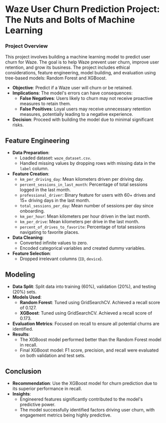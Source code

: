 
# Waze User Churn Prediction Project: The Nuts and Bolts of Machine Learning

### Project Overview
This project involves building a machine learning model to predict user churn for Waze. The goal is to help Waze prevent user churn, improve user retention, and grow its business. The project includes ethical considerations, feature engineering, model building, and evaluation using tree-based models: Random Forest and XGBoost.

- **Objective**: Predict if a Waze user will churn or be retained.
- **Implications**: The model's errors can have consequences:
  - **False Negatives**: Users likely to churn may not receive proactive measures to retain them.
  - **False Positives**: Loyal users may receive unnecessary retention measures, potentially leading to a negative experience.
- **Decision**: Proceed with building the model due to minimal significant risks.

## Feature Engineering
- **Data Preparation**:
  - Loaded dataset: `waze_dataset.csv`.
  - Handled missing values by dropping rows with missing data in the `label` column.
- **Feature Creation**:
  - `km_per_driving_day`: Mean kilometers driven per driving day.
  - `percent_sessions_in_last_month`: Percentage of total sessions logged in the last month.
  - `professional_driver`: Binary feature for users with 60+ drives and 15+ driving days in the last month.
  - `total_sessions_per_day`: Mean number of sessions per day since onboarding.
  - `km_per_hour`: Mean kilometers per hour driven in the last month.
  - `km_per_drive`: Mean kilometers per drive in the last month.
  - `percent_of_drives_to_favorite`: Percentage of total sessions navigating to favorite places.
- **Data Cleaning**:
  - Converted infinite values to zero.
  - Encoded categorical variables and created dummy variables.
- **Feature Selection**:
  - Dropped irrelevant columns (`ID`, `device`).

## Modeling
- **Data Split**: Split data into training (60%), validation (20%), and testing (20%) sets.
- **Models Used**:
  - **Random Forest**: Tuned using GridSearchCV. Achieved a recall score of 0.127.
  - **XGBoost**: Tuned using GridSearchCV. Achieved a recall score of 0.173.
- **Evaluation Metrics**: Focused on recall to ensure all potential churns are identified.
- **Results**:
  - The XGBoost model performed better than the Random Forest model in recall.
  - Final XGBoost model: F1 score, precision, and recall were evaluated on both validation and test sets.

## Conclusion
- **Recommendation**: Use the XGBoost model for churn prediction due to its superior performance in recall.
- **Insights**:
  - Engineered features significantly contributed to the model's predictive power.
  - The model successfully identified factors driving user churn, with engagement metrics being highly predictive.

